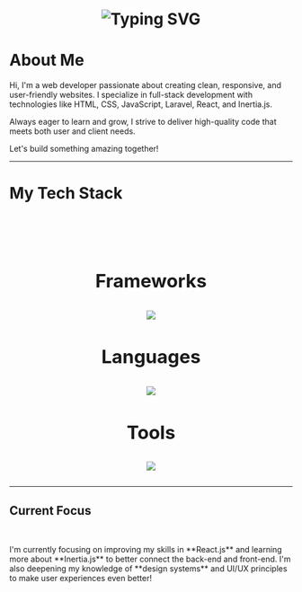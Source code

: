 <h1 align="center">
  <img src="https://readme-typing-svg.demolab.com?font=Arial+Code&size=37&duration=2000&pause=500&color=238df1&center=true&vCenter=true&width=500&height=50&lines=Hi+There!;I'm+James+Malcolm+Gulles!;Welcome+to+my+Github!" alt="Typing SVG" />
</h1>
<h1>About Me</h1> 


Hi, I'm a web developer passionate about creating clean, responsive, and user-friendly websites. I specialize in full-stack development with technologies like HTML, CSS, JavaScript, Laravel, React, and Inertia.js.

Always eager to learn and grow, I strive to deliver high-quality code that meets both user and client needs.

Let's build something amazing together!
<hr/>
<h1>My Tech Stack<h1/>
<br/>
<div align="center">
<h3>Frameworks</h3>
    <img src="https://skillicons.dev/icons?i=react,bootstrap,tailwind"/><br/>
  <h3>Languages</h3>
   <img src="https://skillicons.dev/icons?i=react,bootstrap,html,css,nodejs,python,javascript,c,cpp" /><br/>
   <h3>Tools</h3>
    <img src="https://skillicons.dev/icons?i=mysql,discord,gitlab,ps,vscode,github,figma" />
</div>
<hr/>
    
<h2>Current Focus</h2>
<br/>
<p>I'm currently focusing on improving my skills in **React.js** and learning more about **Inertia.js** to better connect the back-end and front-end. I'm also deepening my knowledge of **design systems** and UI/UX principles to make user experiences even better!</p>

